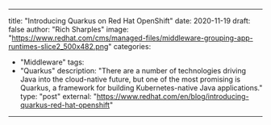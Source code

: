 
--- 

title: "Introducing Quarkus on Red Hat OpenShift"
date: 2020-11-19
draft: false
author: "Rich Sharples"
image: "https://www.redhat.com/cms/managed-files/middleware-grouping-app-runtimes-slice2_500x482.png"
categories:
- "Middleware"
tags:
- "Quarkus"
description: "There are a number of technologies driving Java into the cloud-native future, but one of the most promising is Quarkus, a framework for building Kubernetes-native Java applications."
type: "post"
external: "https://www.redhat.com/en/blog/introducing-quarkus-red-hat-openshift"
---

